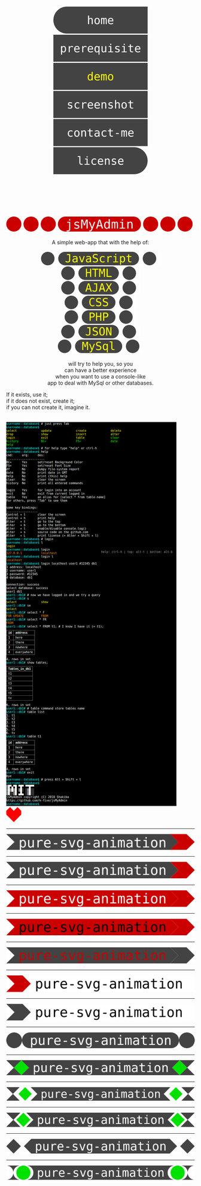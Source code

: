 <p align="center">
  <a href="https://github.com/k-five">
    <img src="js/home.svg" />
  </a>
  <a href="https://github.com/k-five">
    <img src="js/prerequisite.svg" />
  </a>
  <a href="#demo">
    <img src="js/demo.svg" />
  </a>
  <a href="#demo">
    <img src="js/screenshot.svg" />
  </a>
  <a href="mailto:shakiba.moshiri@yahoo.com">
    <img src="js/contact_me.svg" />
  </a>  
  <a href="#license">
    <img src="js/license.svg" />
  </a>
</p>

<br>
<br>
<br>


<p align="center">


<br>
<p align="center">
  <img src="jsmyadmin.svg" /> <br> <br>
  A simple web-app that with the help of: <br> <br>
  <img src="js.svg" /> <br>
  <img src="html.svg" /> <br>
  <img src="ajax.svg" /> <br>
  <img src="css.svg" /> <br>
  <img src="php.svg" /> <br>
  <img src="json.svg" /> <br>
  <img src="mysql.svg" /> <br> <br>
  will try to help you, so you<br>
  can have a better experience<br>
  when you want to use a console-like<br>
  app to deal with MySql or other databases.<br>
  
  If it exists, use it; <br>
  if it does not exist, create it; <br>
  if you can not create it, imagine it. <br>
</p>
<br>


<img src="jsMyAdmin.png" />

<br>

<img src="heart2.svg" />

<hr>

<img src="head1.svg" />

<hr>

<img src="head2.svg" />

<hr>

<img src="head3.svg" />

<hr>

<img src="head4.svg" />

<hr>

<img src="head5.svg" />

<hr>

<img src="head6.svg" />

<hr>

<img id="demo" src="head7.svg" />

<hr>

<img src="head8.svg" />

<hr>

<img src="head9.svg" />

<hr>
<p align="center">
<img src="head10.svg" />
</p>

<hr>

<img src="head11.svg" />
<hr>

<img src="head12.svg" />

<hr>

<img  id="license"  src="head13.svg" />


